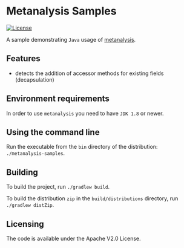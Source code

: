 # Metanalysis Samples

[![License](http://img.shields.io/:license-apache-blue.svg)](http://www.apache.org/licenses/LICENSE-2.0.html)

A sample demonstrating `Java` usage of
[metanalysis](https://github.com/andreihh/metanalysis).

## Features

- detects the addition of accessor methods for existing fields (decapsulation)

## Environment requirements

In order to use `metanalysis` you need to have `JDK 1.8` or newer.

## Using the command line

Run the executable from the `bin` directory of the distribution:
`./metanalysis-samples`.

## Building

To build the project, run `./gradlew build`.

To build the distribution `zip` in the `build/distributions` directory, run
`./gradlew distZip`.

## Licensing

The code is available under the Apache V2.0 License.
